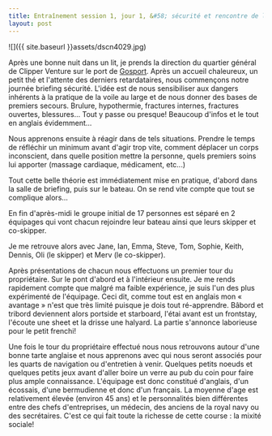 ```yaml
---
title: Entraînement session 1, jour 1, &#58; sécurité et rencontre de l’équipage
layout: post
---
```


![]({{ site.baseurl }}assets/dscn4029.jpg)

Après une bonne nuit dans un lit, je prends la direction du quartier général de Clipper Venture sur le port de [Gosport](https://www.google.fr/maps/place/Gosport,+Hampshire,+Royaume-Uni/@50.8067683,-1.1855995,13z/data=!3m1!4b1!4m5!3m4!1s0x487466142f9bda5f:0x5312889e08c5e933!8m2!3d50.794995!4d-1.117547?hl=fr). Après un accueil chaleureux, un petit thé et l'attente des derniers retardataires, nous commençons notre journée briefing sécurité. L'idée est de nous sensibiliser aux dangers inhérents à la pratique de la voile au large et de nous donner des bases de premiers secours. Brulure, hypothermie, fractures internes, fractures ouvertes, blessures... Tout y passe ou presque! Beaucoup d'infos et le tout en anglais évidemment...

Nous apprenons ensuite à réagir dans de tels situations. Prendre le temps de réfléchir un minimum avant d'agir trop vite, comment déplacer un corps inconscient, dans quelle position mettre la personne, quels premiers soins lui apporter (massage cardiaque, médicament, etc...)

Tout cette belle théorie est immédiatement mise en pratique, d'abord dans la salle de briefing, puis sur le bateau. On se rend vite compte que tout se complique alors...

En fin d'après-midi le groupe initial de 17 personnes est séparé en 2 équipages qui vont chacun rejoindre leur bateau ainsi que leurs skipper et co-skipper.

Je me retrouve alors avec Jane, Ian, Emma, Steve, Tom, Sophie, Keith, Dennis, Oli (le skipper) et Merv (le co-skipper).

Après présentations de chacun nous effectuons un premier tour du propriétaire. Sur le pont d'abord et à l'intérieur ensuite. Je me rends rapidement compte que malgré ma faible expérience, je suis l'un des plus expérimenté de l'équipage. Ceci dit, comme tout est en anglais mon « avantage » n'est que très limité puisque je dois tout ré-apprendre. Bâbord et tribord deviennent alors portside et starboard, l'étai avant est un frontstay, l'écoute une sheet et la drisse une halyard. La partie s'annonce laborieuse pour le petit frenchi!

Une fois le tour du propriétaire effectué nous nous retrouvons autour d'une bonne tarte anglaise et nous apprenons avec qui nous seront associés pour les quarts de navigation ou d'entretien à venir. Quelques petits noeuds et quelques petits jeux avant d'aller boire un verre au pub du coin pour faire plus ample connaissance. L'équipage est donc constitué d'anglais, d'un écossais, d'une bermudienne et donc d'un français. La moyenne d'age est relativement élevée (environ 45 ans) et le personnalités bien différentes entre des chefs d'entreprises, un médecin, des anciens de la royal navy ou des secrétaires. C'est ce qui fait toute la richesse de cette course : la mixité sociale!

